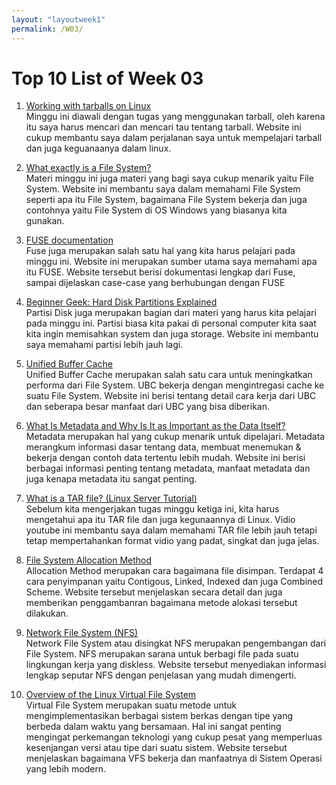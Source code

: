 ```yaml
---
layout: "layoutweek1"
permalink: /W03/
---
```


# Top 10 List of Week 03

1. [Working with tarballs on Linux](https://www.networkworld.com/article/3328840/working-with-tarballs-on-linux.html)<br>
Minggu ini diawali dengan tugas yang menggunakan tarball, oleh karena itu saya harus mencari dan mencari tau tentang tarball. Website ini cukup membantu saya dalam perjalanan saya untuk mempelajari tarball dan juga keguanaanya dalam linux. 

2. [What exactly is a File System?](https://www.lifewire.com/what-is-a-file-system-2625880)<br>
Materi minggu ini juga materi yang bagi saya cukup menarik yaitu File System. Website ini membantu saya dalam memahami File System seperti apa itu File System, bagaimana File System bekerja dan juga contohnya yaitu File System di OS Windows yang biasanya kita gunakan. 

3. [FUSE documentation](https://www.kernel.org/doc/html/latest/filesystems/fuse.html)<br>
Fuse juga merupakan salah satu hal yang kita harus pelajari pada minggu ini. Website ini merupakan sumber utama saya memahami apa itu FUSE. Website tersebut berisi dokumentasi lengkap dari Fuse, sampai dijelaskan case-case yang berhubungan dengan FUSE 

4. [Beginner Geek: Hard Disk Partitions Explained](https://www.howtogeek.com/184659/beginner-geek-hard-disk-partitions-explained/)<br>
Partisi Disk juga merupakan bagian dari materi yang harus kita pelajari pada minggu ini. Partisi biasa kita pakai di personal computer kita saat kita ingin memisahkan system dan juga storage. Website ini membantu saya memahami partisi lebih jauh lagi. 

5. [Unified Buffer Cache](http://www.mallorn.com/People/lindsey/test/c0504.htm)<br>
Unified Buffer Cache merupakan salah satu cara untuk meningkatkan performa dari File System. UBC bekerja dengan mengintregasi cache ke suatu File System. Website ini berisi tentang detail cara kerja dari UBC dan seberapa besar manfaat dari UBC yang bisa diberikan.

6. [What Is Metadata and Why Is It as Important as the Data Itself?](https://www.opendatasoft.com/blog/2016/08/25/what-is-metadata-and-why-is-it-important-data)<br>
Metadata merupakan hal yang cukup menarik untuk dipelajari. Metadata merangkum informasi dasar tentang data, membuat menemukan & bekerja dengan contoh data tertentu lebih mudah. Website ini berisi berbagai informasi penting tentang metadata, manfaat metadata dan juga kenapa metadata itu sangat penting. 

7. [What is a TAR file? (Linux Server Tutorial)](https://youtu.be/Euub2EAt8jQ)<br>
Sebelum kita mengerjakan tugas minggu ketiga ini, kita harus mengetahui apa itu TAR file dan juga kegunaannya di Linux. Vidio youtube ini membantu saya dalam memahami TAR file lebih jauh tetapi tetap mempertahankan format vidio yang padat, singkat dan juga jelas. 

8. [File System Allocation Method](https://www.geeksforgeeks.org/file-allocation-methods/)<br>
Allocation Method merupakan cara bagaimana file disimpan. Terdapat 4 cara penyimpanan yaitu Contigous, Linked, Indexed dan juga Combined Scheme. Website tersebut menjelaskan secara detail dan juga memberikan penggambanran bagaimana metode alokasi tersebut dilakukan. 

9. [Network File System (NFS)](https://medium.com/mtiakakom/network-file-system-nfs-f1a14b7b33e2)<br>
Network File System atau disingkat NFS merupakan pengembangan dari File System. NFS merupakan sarana untuk berbagi file pada suatu lingkungan kerja yang diskless. Website tersebut menyediakan informasi lengkap seputar NFS dengan penjelasan yang mudah dimengerti. 

10. [Overview of the Linux Virtual File System](https://www.kernel.org/doc/html/latest/filesystems/vfs.html)<br>
Virtual File System merupakan suatu metode untuk mengimplementasikan berbagai sistem berkas dengan tipe yang berbeda dalam waktu yang bersamaan. Hal ini sangat penting mengingat perkemangan teknologi yang cukup pesat yang memperluas kesenjangan versi atau tipe dari suatu sistem. Website tersebut menjelaskan bagaimana VFS bekerja dan manfaatnya di Sistem Operasi yang lebih modern. 